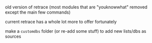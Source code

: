old version of retrace (most modules that are "youknowwhat" removed except the main few commands)


current retrace has a whole lot more to offer fortunately

make a `customdbs` folder (or re-add some stuff) to add new lists/dbs as sources
